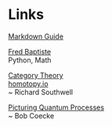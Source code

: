 <link rel="stylesheet" type="text/css" href="{{ site.baseurl }}/styles.css">

# Links

[Markdown Guide](https://www.markdownguide.org)  

[Fred Baptiste](https://www.youtube.com/@mathbyteacademy)  
Python, Math  

[Category Theory](https://www.youtube.com/playlist?list=PLCTMeyjMKRkoS699U0OJ3ymr3r01sI08l)   
[homotopy.io](https://beta.homotopy.io)  
~ Richard Southwell  

[Picturing Quantum Processes](https://www.youtube.com/@OxfordQuantumVideo/search?query=Picturing%20Quantum%20Processes)  
~ Bob Coecke  

